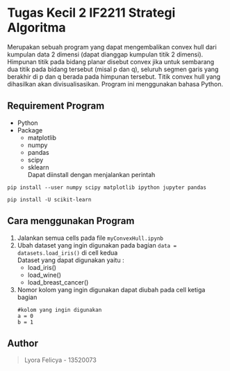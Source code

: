 # Tugas Kecil 2 IF2211 Strategi Algoritma
Merupakan sebuah program yang dapat mengembalikan convex hull dari kumpulan data 2 dimensi (dapat dianggap kumpulan titik 2 dimensi). Himpunan titik pada bidang planar disebut convex jika untuk sembarang dua titik pada bidang tersebut (misal p dan q), seluruh segmen garis yang berakhir di p dan q berada pada himpunan tersebut. Titik convex hull yang dihasilkan akan divisualisasikan. Program ini menggunakan bahasa Python.

## Requirement Program
* Python
* Package 
  * matplotlib
  * numpy
  * pandas
  * scipy
  * sklearn <br/>
Dapat diinstall dengan menjalankan perintah
 ``` 
 pip install --user numpy scipy matplotlib ipython jupyter pandas 
 ``` 
 ```
 pip install -U scikit-learn
 ```

 

## Cara menggunakan Program
1. Jalankan semua cells pada file `myConvexHull.ipynb`
2. Ubah dataset yang ingin digunakan pada bagian
   ``` data = datasets.load_iris() ``` di cell kedua
   <br>
   Dataset yang dapat digunakan yaitu :
   * load_iris()
   * load_wine()
   * load_breast_cancer()
 3. Nomor kolom yang ingin digunakan dapat diubah pada cell ketiga bagian
    ```
    #kolom yang ingin digunakan
    a = 0
    b = 1
    ```

## Author
> Lyora Felicya - 13520073
